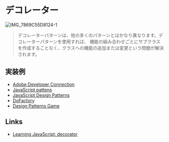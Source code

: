 # デコレーター
![IMG_7869C55D8124-1](https://user-images.githubusercontent.com/4797793/222319244-332b2e2d-1b95-40ad-acea-1612eb165215.jpeg)

> デコレーターパターンは、他の多くのパターンとはかなり異なります。デコレーターパターンを使用すれば、
> 機能の組み合わせごとにサブクラスを作成することなく、クラスへの機能の追加または変更という問題が解決されます。

## 実装例
- [Adobe Developer Connection](https://github.com/stage-clear/Learning-javascript/blob/master/DesignPatterns/Adobe-Developer-Connection/decorator.md)
- [JavaScript pattens](https://github.com/stage-clear/Learning-javascript/blob/master/DesignPatterns/JavaScript-Patterns/decorator.md)
- [JavaScript Design Patterns](https://github.com/stage-clear/Learning-javascript/blob/master/DesignPatterns/JavaScript-Design-Patterns/decorator.md)
- [DoFactory](https://github.com/stage-clear/Learning-javascript/blob/master/DesignPatterns/dofactory.com/decorator.md)
- [Design Patterns Game](https://github.com/stage-clear/Learning-javascript/blob/master/DesignPatterns/designpatternsgame.com/decorator.md)

## Links
- [Learning JavaScript: decorator](https://github.com/stage-clear/Learning-javascript/blob/master/Books/978-4-87311-618-1/02/14.md)
